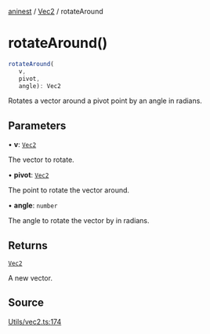 [aninest](../../index.md) / [Vec2](../index.md) / rotateAround

# rotateAround()

```ts
rotateAround(
   v, 
   pivot, 
   angle): Vec2
```

Rotates a vector around a pivot point by an angle in radians.

## Parameters

• **v**: [`Vec2`](../type-aliases/Vec2.md)

The vector to rotate.

• **pivot**: [`Vec2`](../type-aliases/Vec2.md)

The point to rotate the vector around.

• **angle**: `number`

The angle to rotate the vector by in radians.

## Returns

[`Vec2`](../type-aliases/Vec2.md)

A new vector.

## Source

[Utils/vec2.ts:174](https://github.com/zphrs/aninest/blob/60918f7/src/Utils/vec2.ts#L174)
